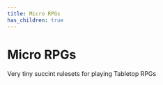 ```yaml
---
title: Micro RPGs
has_children: true
---
```


# Micro RPGs

Very tiny succint rulesets for playing Tabletop RPGs



